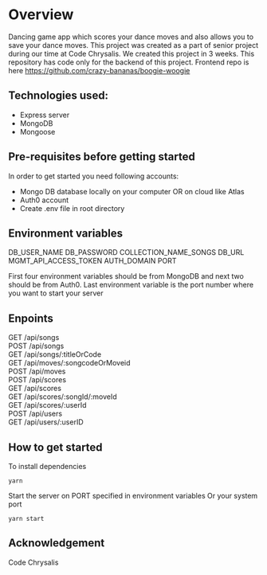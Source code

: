 # Overview 
Dancing game app which scores your dance moves and also allows you to save your dance moves. This project was created as a part of senior project during our time at Code Chrysalis. We created this project in 3 weeks. This repository has code only for the backend of this project. Frontend repo is here https://github.com/crazy-bananas/boogie-woogie

## Technologies used:

- Express server
- MongoDB
- Mongoose

## Pre-requisites before getting started
In order to get started you need following accounts:

- Mongo DB database locally on your computer OR on cloud like Atlas
- Auth0 account
- Create .env file in root directory

## Environment variables
DB_USER_NAME
DB_PASSWORD
COLLECTION_NAME_SONGS
DB_URL
MGMT_API_ACCESS_TOKEN
AUTH_DOMAIN
PORT

First four environment variables should be from MongoDB and next two should be from Auth0. Last environment variable is the port number where you want to start your server

## Enpoints
GET /api/songs  
POST /api/songs  
GET /api/songs/:titleOrCode  
GET /api/moves/:songcodeOrMoveid  
POST /api/moves  
POST /api/scores  
GET /api/scores  
GET /api/scores/:songId/:moveId  
GET /api/scores/:userId  
POST /api/users  
GET /api/users/:userID  

## How to get started

To install dependencies
```
yarn
```
Start the server on PORT specified in environment variables Or your system port
```
yarn start
```

## Acknowledgement
Code Chrysalis
